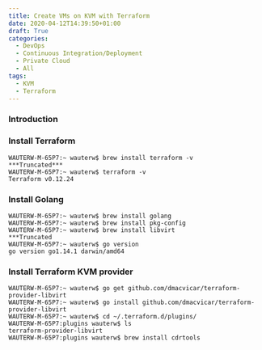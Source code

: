 ```yaml
---
title: Create VMs on KVM with Terraform
date: 2020-04-12T14:39:50+01:00
draft: True
categories:
  - DevOps
  - Continuous Integration/Deployment
  - Private Cloud
  - All
tags:
  - KVM
  - Terraform
---
```


### Introduction

### Install Terraform
```
WAUTERW-M-65P7:~ wauterw$ brew install terraform -v
***Truncated***
WAUTERW-M-65P7:~ wauterw$ terraform -v
Terraform v0.12.24
```
### Install Golang

```
WAUTERW-M-65P7:~ wauterw$ brew install golang
WAUTERW-M-65P7:~ wauterw$ brew install pkg-config
WAUTERW-M-65P7:~ wauterw$ brew install libvirt
***Truncated
WAUTERW-M-65P7:~ wauterw$ go version
go version go1.14.1 darwin/amd64
```

### Install Terraform KVM provider

```
WAUTERW-M-65P7:~ wauterw$ go get github.com/dmacvicar/terraform-provider-libvirt
WAUTERW-M-65P7:~ wauterw$ go install github.com/dmacvicar/terraform-provider-libvirt
WAUTERW-M-65P7:~ wauterw$ cd ~/.terraform.d/plugins/
WAUTERW-M-65P7:plugins wauterw$ ls
terraform-provider-libvirt
WAUTERW-M-65P7:plugins wauterw$ brew install cdrtools
```
